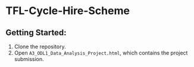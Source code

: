 # TFL-Cycle-Hire-Scheme

## Getting Started:

1. Clone the repository.
2. Open `A3_ODL1_Data_Analysis_Project.html`, which contains the project submission.
